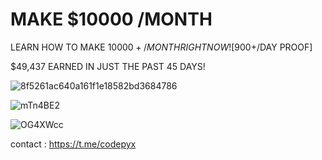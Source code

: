 # MAKE $10000 /MONTH
LEARN HOW TO MAKE $10000+/MONTH RIGHT NOW! [$900+/DAY PROOF]

 $49,437 EARNED IN JUST THE PAST 45 DAYS!
 

![8f5261ac640a161f1e18582bd3684786](https://github.com/user-attachments/assets/9bc50e3f-8dda-4df2-9095-63cc2b725070)

  
![mTn4BE2](https://github.com/user-attachments/assets/07f774c9-f9dc-42a3-9a45-ab3abcaab412)
  
![OG4XWcc](https://github.com/user-attachments/assets/9affaf01-869e-4970-b153-38a35479eaf5)
  

contact : https://t.me/codepyx




